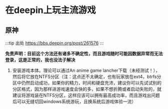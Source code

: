# 在deepin上玩主流游戏

## 原神
:::tip 出处
https://bbs.deepin.org/post/261576
:::

**免责声明：目前这个方法还有诸多不确定性，而且游戏随时可能因数据异常而无法登录，这是正常的，我也没法子解决**

1. 安装游戏本体。理论可以通过An anime game lancher下载（未经测试！），然后将它放在NTFS分区（注：这点还不太确定，也有玩家放在ext4，btrfs分区中仍然启动成功，如果你的精力，时间和硬盘充沛，建议你可以先试试别的分区格式，因为那样进游戏速度会快的多，如果不想折腾或者启动失败的，就建议将游戏装在NTFS分区，这样应该可以拥有最高成功率，而且游戏出问题后可以无缝切回windows系统游玩，且换系统后游戏体验一流）